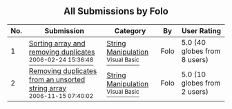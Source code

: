 ﻿<div align="center">

## All Submissions by Folo

</div>

No.  | Submission | Category | By   | User Rating
---- | ---------- | -------- | ---- | -----------
1 | [Sorting array and removing duplicates<br /><sup>2006-02-24 15:36:48</sup>](https://github.com/Planet-Source-Code/folo-sorting-array-and-removing-duplicates__1-64445) | [String Manipulation<br /><sup>Visual Basic</sup>](../ByCategory/string-manipulation__1-5.md) | Folo | 5.0 (40 globes from 8 users)
2 | [Removing duplicates from an unsorted string array<br /><sup>2006-11-15 07:40:02</sup>](https://github.com/Planet-Source-Code/folo-removing-duplicates-from-an-unsorted-string-array__1-67097) | [String Manipulation<br /><sup>Visual Basic</sup>](../ByCategory/string-manipulation__1-5.md) | Folo | 5.0 (10 globes from 2 users)
